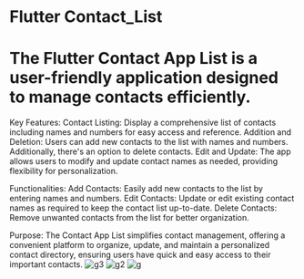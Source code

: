 # Flutter Contact_List
# The Flutter Contact App List is a user-friendly application designed to manage contacts efficiently.

Key Features:
Contact Listing: Display a comprehensive list of contacts including names and numbers for easy access and reference.
Addition and Deletion: Users can add new contacts to the list with names and numbers. Additionally, there's an option to delete contacts.
Edit and Update: The app allows users to modify and update contact names as needed, providing flexibility for personalization.

Functionalities:
Add Contacts: Easily add new contacts to the list by entering names and numbers.
Edit Contacts: Update or edit existing contact names as required to keep the contact list up-to-date.
Delete Contacts: Remove unwanted contacts from the list for better organization.

Purpose:
The Contact App List simplifies contact management, offering a convenient platform to organize, update, and maintain a personalized contact directory, ensuring users have quick and easy access to their important contacts.
![g3](https://github.com/coderammad/Contact_List/assets/124549602/23fc8e6d-9973-442d-a218-485af11608c4)
![g2](https://github.com/coderammad/Contact_List/assets/124549602/4f9a1b83-287d-4479-8d6e-1bd2918f967c)
![g](https://github.com/coderammad/Contact_List/assets/124549602/da7bda7c-cb5b-4f37-89dd-356c68207c6a)
